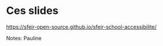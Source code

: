 <!-- .slide: class="with-code-bg-dark" -->

# Ces slides

https://sfeir-open-source.github.io/sfeir-school-accessibilite/

Notes: 
Pauline
